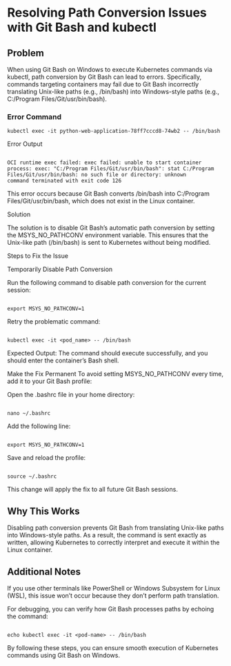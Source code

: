 # Resolving Path Conversion Issues with Git Bash and kubectl

## Problem

When using Git Bash on Windows to execute Kubernetes commands via kubectl, path conversion by Git Bash can lead to errors. Specifically, commands targeting containers may fail due to Git Bash incorrectly translating Unix-like paths (e.g., /bin/bash) into Windows-style paths (e.g., C:/Program Files/Git/usr/bin/bash).

### Error Command
~~~
kubectl exec -it python-web-application-78ff7cccd8-74wb2 -- /bin/bash
~~~

Error Output
~~~

OCI runtime exec failed: exec failed: unable to start container process: exec: "C:/Program Files/Git/usr/bin/bash": stat C:/Program Files/Git/usr/bin/bash: no such file or directory: unknown
command terminated with exit code 126
~~~

This error occurs because Git Bash converts /bin/bash into C:/Program Files/Git/usr/bin/bash, which does not exist in the Linux container.

Solution

The solution is to disable Git Bash’s automatic path conversion by setting the MSYS_NO_PATHCONV environment variable. This ensures that the Unix-like path (/bin/bash) is sent to Kubernetes without being modified.

Steps to Fix the Issue

Temporarily Disable Path Conversion

Run the following command to disable path conversion for the current session:
~~~

export MSYS_NO_PATHCONV=1
~~~

Retry the problematic command:
~~~

kubectl exec -it <pod_name> -- /bin/bash
~~~

Expected Output: The command should execute successfully, and you should enter the container’s Bash shell.

Make the Fix Permanent
To avoid setting MSYS_NO_PATHCONV every time, add it to your Git Bash profile:

Open the .bashrc file in your home directory:
~~~

nano ~/.bashrc
~~~

Add the following line:
~~~

export MSYS_NO_PATHCONV=1
~~~

Save and reload the profile:
~~~

source ~/.bashrc
~~~
This change will apply the fix to all future Git Bash sessions.

## Why This Works

Disabling path conversion prevents Git Bash from translating Unix-like paths into Windows-style paths. As a result, the command is sent exactly as written, allowing Kubernetes to correctly interpret and execute it within the Linux container.

## Additional Notes

If you use other terminals like PowerShell or Windows Subsystem for Linux (WSL), this issue won’t occur because they don’t perform path translation.

For debugging, you can verify how Git Bash processes paths by echoing the command:
~~~

echo kubectl exec -it <pod-name> -- /bin/bash
~~~

By following these steps, you can ensure smooth execution of Kubernetes commands using Git Bash on Windows.